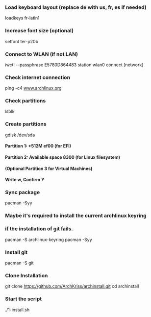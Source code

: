 ### Load keyboard layout (replace de with us, fr, es if needed)
loadkeys fr-latin1

### Increase font size (optional)
setfont ter-p20b

### Connect to WLAN (if not LAN)
iwctl --passphrase E5780D864483 station wlan0 connect [network]

### Check internet connection
ping -c4 www.archlinux.org

### Check partitions
lsblk

### Create partitions
gdisk /dev/sda
#### Partition 1: +512M ef00 (for EFI)
#### Partition 2: Available space 8300 (for Linux filesystem)
#### (Optional Partition 3 for Virtual Machines)
#### Write w, Confirm Y

### Sync package
pacman -Syy

### Maybe it's required to install the current archlinux keyring
### if the installation of git fails.
pacman -S archlinux-keyring
pacman -Syy

### Install git
pacman -S git

### Clone Installation
git clone https://github.com/ArchKriss/archinstall.git
cd archinstall

### Start the script
./1-install.sh

